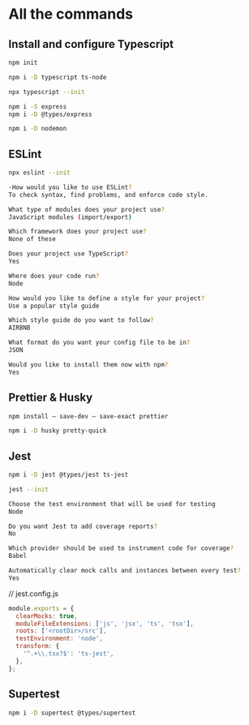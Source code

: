 # All the commands

## Install and configure Typescript

```bash
npm init

npm i -D typescript ts-node

npx typescript --init

npm i -S express
npm i -D @types/express

npm i -D nodemon
```

## ESLint

```bash
npx eslint --init
```

```bash
-How would you like to use ESLint?
To check syntax, find problems, and enforce code style.

What type of modules does your project use?
JavaScript modules (import/export)

Which framework does your project use?
None of these

Does your project use TypeScript?
Yes

Where does your code run?
Node

How would you like to define a style for your project?
Use a popular style guide

Which style guide do you want to follow?
AIRBNB

What format do you want your config file to be in?
JSON

Would you like to install them now with npm?
Yes
```

## Prettier & Husky

```bash
npm install — save-dev — save-exact prettier

npm i -D husky pretty-quick
```

## Jest

```bash
npm i -D jest @types/jest ts-jest

jest --init
```

```bash
Choose the test environment that will be used for testing
Node

Do you want Jest to add coverage reports?
No

Which provider should be used to instrument code for coverage?
Babel

Automatically clear mock calls and instances between every test?
Yes
```

// jest.config.js

```js
module.exports = {
  clearMocks: true,
  moduleFileExtensions: ['js', 'jsx', 'ts', 'tsx'],
  roots: ['<rootDir>/src'],
  testEnvironment: 'node',
  transform: {
    '^.+\\.tsx?$': 'ts-jest',
  },
};
```

## Supertest

```bash
npm i -D supertest @types/supertest
```
